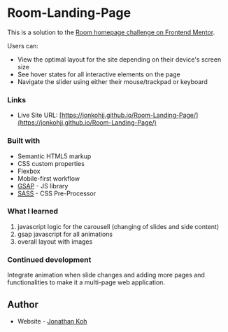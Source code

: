 # Room-Landing-Page
This is a solution to the [Room homepage challenge on Frontend Mentor](https://www.frontendmentor.io/challenges/room-homepage-BtdBY_ENq).

Users can:

- View the optimal layout for the site depending on their device's screen size
- See hover states for all interactive elements on the page
- Navigate the slider using either their mouse/trackpad or keyboard

### Links

- Live Site URL: [https://jonkohjj.github.io/Room-Landing-Page/](https://jonkohjj.github.io/Room-Landing-Page/)

### Built with

- Semantic HTML5 markup
- CSS custom properties
- Flexbox
- Mobile-first workflow
- [GSAP](https://greensock.com/gsap/) - JS library
- [SASS](https://sass-lang.com/) - CSS Pre-Processor

### What I learned

1. javascript logic for the carousell (changing of slides and side content)
3. gsap javascript for all animations
4. overall layout with images

### Continued development

Integrate animation when slide changes and adding more pages and functionalities to make it a multi-page web application.

## Author

- Website - [Jonathan Koh](https://jonathankoh.dev/)
